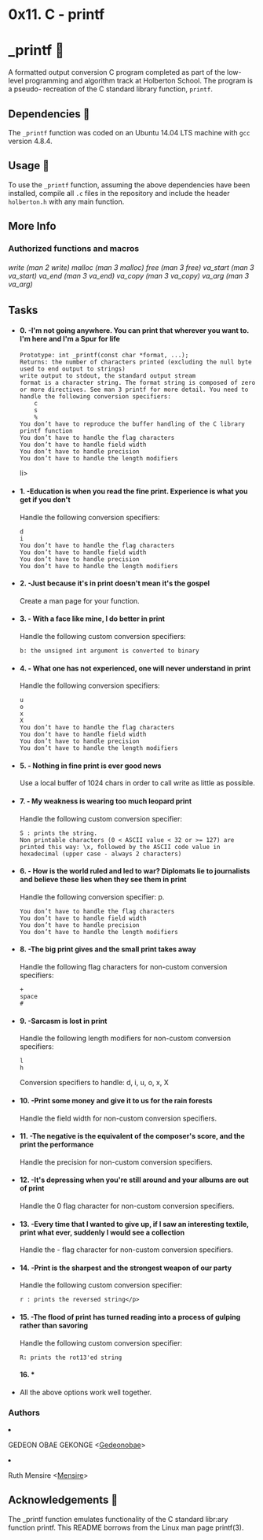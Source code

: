 <h1>0x11. C - printf </h1>

# _printf :page_facing_up:

A formatted output conversion C program completed as part of the low-level
programming and algorithm track at Holberton School. The program is a pseudo-
recreation of the C standard library function, `printf`.

## Dependencies :couple:

The `_printf` function was coded on an Ubuntu 14.04 LTS machine with `gcc` version 4.8.4.

## Usage :running:

To use the `_printf` function, assuming the above dependencies have been installed,
compile all `.c` files in the repository and include the header `holberton.h` with
any main function.

<h2>More Info</h2>
<h3>Authorized functions and macros</h3>
<h6>
    write (man 2 write)
    malloc (man 3 malloc)
    free (man 3 free)
    va_start (man 3 va_start)
    va_end (man 3 va_end)
    va_copy (man 3 va_copy)
    va_arg (man 3 va_arg)
</h6>
<h2>Tasks</h2>

<ul>
<li><h4>0. -I'm not going anywhere. You can print that wherever you want to. I'm here and I'm a Spur for life</h4>
<p><Write a function that produces output according to a format.


    Prototype: int _printf(const char *format, ...);
    Returns: the number of characters printed (excluding the null byte used to end output to strings)
    write output to stdout, the standard output stream
    format is a character string. The format string is composed of zero or more directives. See man 3 printf for more detail. You need to handle the following conversion specifiers:
        c
        s
        %
    You don’t have to reproduce the buffer handling of the C library printf function
    You don’t have to handle the flag characters
    You don’t have to handle field width
    You don’t have to handle precision
    You don’t have to handle the length modifiers
</p>
</li>
li> </li>
<li><h4>1. -Education is when you read the fine print. Experience is what you get if you don't </h4>
<p>Handle the following conversion specifiers:

    d
    i
    You don’t have to handle the flag characters
    You don’t have to handle field width
    You don’t have to handle precision
    You don’t have to handle the length modifiers
</p>
</li>
<li><h4>2. -Just because it's in print doesn't mean it's the gospel </h4>
<p>Create a man page for your function.</p>
</li>
<li><h4>3. - With a face like mine, I do better in print</h4>
<p>Handle the following custom conversion specifiers:

    b: the unsigned int argument is converted to binary

</p>
</li>
<li><h4>4. - What one has not experienced, one will never understand in print</h4>
<p>Handle the following conversion specifiers:

    u
    o
    x
    X
    You don’t have to handle the flag characters
    You don’t have to handle field width
    You don’t have to handle precision
    You don’t have to handle the length modifiers
</p>

 </li>
<li><h4>5. - Nothing in fine print is ever good news</h4>

<p>
Use a local buffer of 1024 chars in order to call write as little as possible.
</p> </li>

<li><h4>7. - My weakness is wearing too much leopard print</h4>

<p>Handle the following custom conversion specifier:

    S : prints the string.
    Non printable characters (0 < ASCII value < 32 or >= 127) are printed this way: \x, followed by the ASCII code value in hexadecimal (upper case - always 2 characters)
</p>
 </li>
<li><h4>6. - How is the world ruled and led to war? Diplomats lie to journalists and believe these lies when they see them in print</h4>
<p>Handle the following conversion specifier: p.

    You don’t have to handle the flag characters
    You don’t have to handle field width
    You don’t have to handle precision
    You don’t have to handle the length modifiers
</p>
 </li>
<li><h4>8.  -The big print gives and the small print takes away</h4>

<p>Handle the following flag characters for non-custom conversion specifiers:

    +
    space
    #
</p> 
 </li>
<li><h4>9. -Sarcasm is lost in print</h4>

<p>
Handle the following length modifiers for non-custom conversion specifiers:

    l
    h

Conversion specifiers to handle: d, i, u, o, x, X
</p> </li>
<li><h4>10.  -Print some money and give it to us for the rain forests</h4>

<p>Handle the field width for non-custom conversion specifiers.</p>


</li>
<li><h4>11.  -The negative is the equivalent of the composer's score, and the print the performance</h4> 

<p>Handle the precision for non-custom conversion specifiers.</p>
</li>
<li><h4>12. -It's depressing when you're still around and your albums are out of print </h4>
<p>Handle the 0 flag character for non-custom conversion specifiers.</p>

</li>
<li><h4> 13.  -Every time that I wanted to give up, if I saw an interesting textile, print what ever, suddenly I would see a collection</h4>
<p>Handle the - flag character for non-custom conversion specifiers.</p>
 </li>
<li><h4>14.  -Print is the sharpest and the strongest weapon of our party</h4> 
<p>Handle the following custom conversion specifier:

    r : prints the reversed string</p>
</li>
<li><h4> 15.  -The flood of print has turned reading into a process of gulping rather than savoring 
</h4>
<p>Handle the following custom conversion specifier:

    R: prints the rot13'ed string
</li>
</li><h4>16. * </h4></li>
<li>
<p>All the above options work well together.</p>
</li>
</ul>

<h3>Authors </h3


* GEDEON OBAE GEKONGE <[Gedeonobae](https://github.com/Gedeonobae)>


* Ruth Mensire <[Mensire](https://github.com/Mensire)>

## Acknowledgements :pray:

The _printf function emulates functionality of the C standard libr:ary function printf. This README borrows from the Linux man page printf(3).
